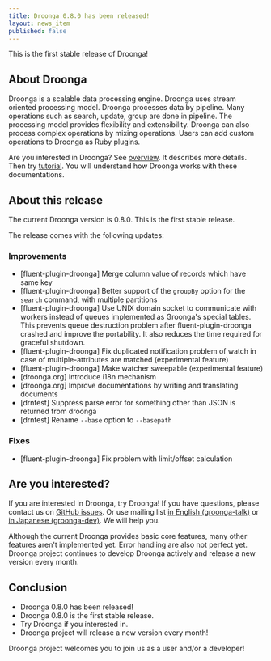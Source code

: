 ```yaml
---
title: Droonga 0.8.0 has been released!
layout: news_item
published: false
---
```


This is the first stable release of Droonga!

## About Droonga

Droonga is a scalable data processing engine. Droonga uses stream oriented processing model. Droonga processes data by pipeline. Many operations such as search, update, group are done in pipeline. The processing model provides flexibility and extensibility. Droonga can also process complex operations by mixing operations. Users can add custom operations to Droonga as Ruby plugins.

Are you interested in Droonga? See [overview](/overview/). It describes more details. Then try [tutorial](/tutorial/). You will understand how Droonga works with these documentations.

## About this release

The current Droonga version is 0.8.0. This is the first stable release.

The release comes with the following updates:

### Improvements

* [fluent-plugin-droonga] Merge column value of records which have same key
* [fluent-plugin-droonga] Better support of the `groupBy` option for the `search` command, with multiple partitions
* [fluent-plugin-droonga] Use UNIX domain socket to communicate with workers instead of queues implemented as Groonga's special tables. This prevents queue destruction problem after fluent-plugin-droonga crashed and improve the portability. It also reduces the time required for graceful shutdown.
* [fluent-plugin-droonga] Fix duplicated notification problem of watch in case of multiple-attributes are matched (experimental feature)
* [fluent-plugin-droonga] Make watcher sweepable (experimental feature)
* [droonga.org] Introduce i18n mechanism
* [droonga.org] Improve documentations by writing and translating documents
* [drntest] Suppress parse error for something other than JSON is returned from droonga
* [drntest] Rename `--base` option to `--basepath`

### Fixes

* [fluent-plugin-droonga] Fix problem with limit/offset calculation


## Are you interested?

If you are interested in Droonga, try Droonga! If you have questions, please contact us on [GitHub issues](https://github.com/droonga/fluent-plugin-droonga/issues/). Or use mailing list [in English (groonga-talk)](https://lists.sourceforge.net/lists/listinfo/groonga-talk) or [in Japanese (groonga-dev)](http://lists.sourceforge.jp/mailman/listinfo/groonga-dev). We will help you.

Although the current Droonga provides basic core features, many other features aren't implemented yet. Error handling are also not perfect yet.
Droonga project continues to develop Droonga actively and release a new version every month.

## Conclusion

 * Droonga 0.8.0 has been released!
 * Droonga 0.8.0 is the first stable release.
 * Try Droonga if you interested in.
 * Droonga project will release a new version every month!

Droonga project welcomes you to join us as a user and/or a developer!
